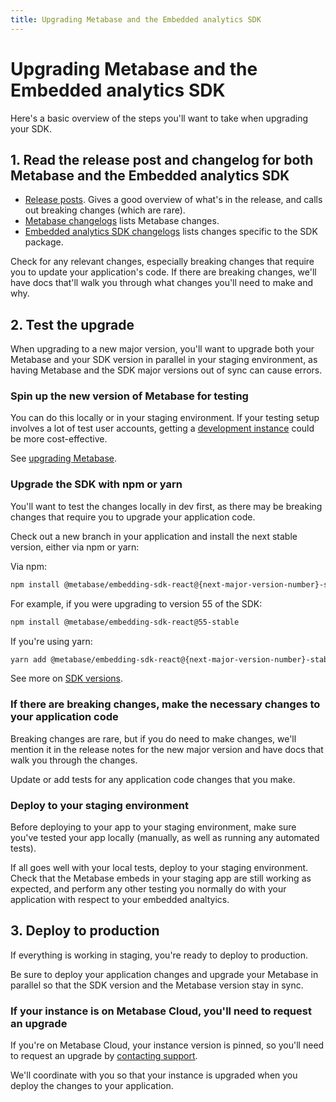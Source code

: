 ```yaml
---
title: Upgrading Metabase and the Embedded analytics SDK
---
```


# Upgrading Metabase and the Embedded analytics SDK

Here's a basic overview of the steps you'll want to take when upgrading your SDK.

## 1. Read the release post and changelog for both Metabase and the Embedded analytics SDK

- [Release posts](https://www.metabase.com/releases). Gives a good overview of what's in the release, and calls out breaking changes (which are rare).
- [Metabase changelogs](https://www.metabase.com/changelog) lists Metabase changes.
- [Embedded analytics SDK changelogs](https://www.metabase.com/changelog/55) lists changes specific to the SDK package.

Check for any relevant changes, especially breaking changes that require you to update your application's code. If there are breaking changes, we'll have docs that'll walk you through what changes you'll need to make and why.

## 2. Test the upgrade

When upgrading to a new major version, you'll want to upgrade both your Metabase and your SDK version in parallel in your staging environment, as having Metabase and the SDK major versions out of sync can cause errors.

### Spin up the new version of Metabase for testing

You can do this locally or in your staging environment. If your testing setup involves a lot of test user accounts, getting a [development instance](../../installation-and-operation/development-instance.md) could be more cost-effective.

See [upgrading Metabase](../../installation-and-operation/upgrading-metabase.md).

### Upgrade the SDK with npm or yarn

You'll want to test the changes locally in dev first, as there may be breaking changes that require you to upgrade your application code.

Check out a new branch in your application and install the next stable version, either via npm or yarn:

Via npm:

```bash
npm install @metabase/embedding-sdk-react@{next-major-version-number}-stable
```

For example, if you were upgrading to version 55 of the SDK:

```bash
npm install @metabase/embedding-sdk-react@55-stable
```

If you're using yarn:

```bash
yarn add @metabase/embedding-sdk-react@{next-major-version-number}-stable
```

See more on [SDK versions](./version.md).

### If there are breaking changes, make the necessary changes to your application code

Breaking changes are rare, but if you do need to make changes, we'll mention it in the release notes for the new major version and have docs that walk you through the changes.

Update or add tests for any application code changes that you make.

### Deploy to your staging environment

Before deploying to your app to your staging environment, make sure you've tested your app locally (manually, as well as running any automated tests).

If all goes well with your local tests, deploy to your staging environment. Check that the Metabase embeds in your staging app are still working as expected, and perform any other testing you normally do with your application with respect to your embedded analtyics.

## 3. Deploy to production

If everything is working in staging, you're ready to deploy to production.

Be sure to deploy your application changes and upgrade your Metabase in parallel so that the SDK version and the Metabase version stay in sync.

### If your instance is on Metabase Cloud, you'll need to request an upgrade

If you're on Metabase Cloud, your instance version is pinned, so you'll need to request an upgrade by [contacting support](https://www.metabase.com/help-premium).

We'll coordinate with you so that your instance is upgraded when you deploy the changes to your application.
